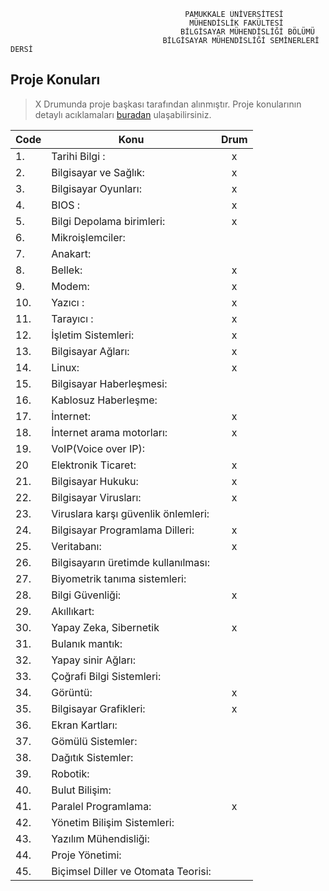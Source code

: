           			           			   PAMUKKALE ÜNİVERSİTESİ
          		 	      			        MÜHENDİSLİK FAKÜLTESİ
          						          BİLGİSAYAR MÜHENDİSLİĞİ BÖLÜMÜ
        						      BİLGİSAYAR MÜHENDİSLİĞİ SEMİNERLERİ DERSİ

## Proje Konuları
>  X Drumunda proje başkası tarafından alınmıştır. Proje konularının detaylı acıklamaları [buradan](https://github.com/PAU-Projects/BMS/tree/master/Liste/img) ulaşabilirsiniz.

|Code|Konu|Drum|
| -------- | -------- |:-----:|
|1. | Tarihi Bilgi :  |x|
|2. |Bilgisayar ve Sağlık: |x|
|3. |Bilgisayar Oyunları: |x|
|4. |BIOS : | x |
|5. |Bilgi Depolama birimleri: | x |
|6. |Mikroişlemciler: | |
|7. |Anakart: | |
|8. |Bellek: | x |
|9. |Modem:  | x |
|10.| Yazıcı : | x |
|11.| Tarayıcı : | x |
|12.| İşletim Sistemleri: | x |
|13.| Bilgisayar Ağları: | x |
|14.| Linux: | x |
|15.| Bilgisayar Haberleşmesi: | |
|16.| Kablosuz Haberleşme: | |
|17.| İnternet: | x |
|18.| İnternet arama motorları: | x |
|19.| VoIP(Voice over IP): | |
|20 | Elektronik Ticaret: | x |
|21.| Bilgisayar Hukuku: | x |
|22.| Bilgisayar Virusları: | x |
|23.| Viruslara karşı güvenlik önlemleri: | |
|24.| Bilgisayar Programlama Dilleri: | x |
|25.| Veritabanı: | x |
|26.| Bilgisayarın üretimde kullanılması: | |
|27.| Biyometrik tanıma sistemleri: | |
|28.| Bilgi Güvenliği: | x |
|29.| Akıllıkart: | |
|30.| Yapay Zeka, Sibernetik | x |
|31.| Bulanık mantık: | |
|32.| Yapay sinir Ağları: | |
|33.| Çoğrafi Bilgi Sistemleri: | |
|34.| Görüntü: | x |
|35.| Bilgisayar Grafikleri: | x |
|36.| Ekran Kartları: | |
|37.| Gömülü Sistemler: | |
|38.| Dağıtık Sistemler: | |
|39.| Robotik: | |
|40.| Bulut Bilişim: | |
|41.| Paralel Programlama: | x |
|42.| Yönetim Bilişim Sistemleri: | |
|43.| Yazılım Mühendisliği: | |
|44.| Proje Yönetimi: | |
|45.| Biçimsel Diller ve Otomata Teorisi: | |